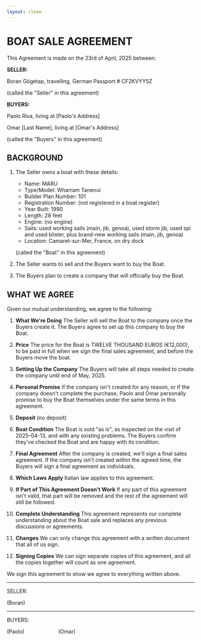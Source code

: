 ```yaml
---
layout: clean
---
```

# BOAT SALE AGREEMENT

This Agreement is made on the 23rd of April, 2025 between:

**SELLER:**

Boran Gögetap, travelling, German Passport # CF2KVYY5Z

(called the "Seller" in this agreement)

**BUYERS:**

Paolo Riva, living at [Paolo's Address]

Omar [Last Name], living at [Omar's Address]

(called the "Buyers" in this agreement)

## BACKGROUND

1. The Seller owns a boat with these details:
   - Name: MARU
   - Type/Model: Wharram Tanenui
   - Builder Plan Number: 101
   - Registration Number: (not registered in a boat register)
   - Year Built: 1990
   - Length: 28 feet
   - Engine: (no engine)
   - Sails: used working sails (main, jib, genoa), used storm jib, used spi and used blister,
     plus brand-new working sails (main, jib, genoa)
   - Location: Camaret-sur-Mer, France, on dry dock

   (called the "Boat" in this agreement)

2. The Seller wants to sell and the Buyers want to buy the Boat.

3. The Buyers plan to create a company that will officially buy the Boat.

## WHAT WE AGREE

Given our mutual understanding, we agree to the following:

1. **What We're Doing**
   The Seller will sell the Boat to the company once the Buyers create it. The Buyers agree to set up this company to buy the Boat.

2. **Price**
   The price for the Boat is TWELVE THOUSAND EUROS (€12,000), to be paid in full when we sign the final sales agreement, and before the Buyers move the boat.

3. **Setting Up the Company**
   The Buyers will take all steps needed to create the company until end of May, 2025.

4. **Personal Promise**
   If the company isn't created for any reason, or if the company doesn't complete the purchase, Paolo and Omar personally promise to buy the Boat themselves under the same terms in this agreement.

5. **Deposit**
   (no deposit)

6. **Boat Condition**
   The Boat is sold "as is", as inspected on the visit of 2025-04-13, and with any existing problems. The Buyers confirm they've checked the Boat and are happy with its condition.

7. **Final Agreement**
   After the company is created, we'll sign a final sales agreement. If the company isn't created within the agreed time, the Buyers will sign a final agreement as individuals.

8. **Which Laws Apply**
   Italian law applies to this agreement.

9. **If Part of This Agreement Doesn't Work**
   If any part of this agreement isn't valid, that part will be removed and the rest of the agreement will still be followed.

10. **Complete Understanding**
    This agreement represents our complete understanding about the Boat sale and replaces any previous discussions or agreements.

11. **Changes**
    We can only change this agreement with a written document that all of us sign.

12. **Signing Copies**
    We can sign separate copies of this agreement, and all the copies together will count as one agreement.

We sign this agreement to show we agree to everything written above.

- - -

SELLER:



(Boran)

- - -

BUYERS:



(Paolo) &nbsp; &nbsp; &nbsp; &nbsp; &nbsp; &nbsp; &nbsp; &nbsp; &nbsp; &nbsp; &nbsp; (Omar)
